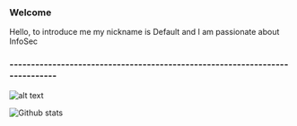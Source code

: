 ### Welcome
Hello, to introduce me my nickname is Default and I am passionate about InfoSec 
### ----------------------------------------------------------------------------
![alt text](https://media.giphy.com/media/AOgRGoZsQMWv4F37w8/giphy.gif)

![Github stats](https://github-readme-stats.vercel.app/api?username=yourGithubUsername)

